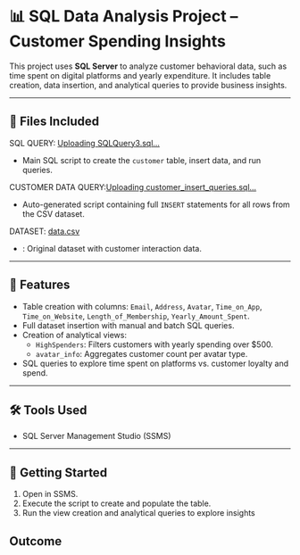 
# 📊 SQL Data Analysis Project – Customer Spending Insights

This project uses **SQL Server** to analyze customer behavioral data, such as time spent on digital platforms and yearly expenditure. It includes table creation, data insertion, and analytical queries to provide business insights.

---

## 📁 Files Included

SQL QUERY: [Uploading SQLQuery3.sql…]()

- Main SQL script to create the `customer` table, insert data, and run queries.

CUSTOMER DATA QUERY:[Uploading customer_insert_queries.sql…]()

- Auto-generated script containing full `INSERT` statements for all rows from the CSV dataset.

DATASET: [data.csv](https://github.com/user-attachments/files/19888911/data.csv)

- : Original dataset with customer interaction data.
  

---

## 🧠 Features

- Table creation with columns: `Email`, `Address`, `Avatar`, `Time_on_App`, `Time_on_Website`, `Length_of_Membership`, `Yearly_Amount_Spent`.
- Full dataset insertion with manual and batch SQL queries.
- Creation of analytical views:
  - `HighSpenders`: Filters customers with yearly spending over $500.
  - `avatar_info`: Aggregates customer count per avatar type.
- SQL queries to explore time spent on platforms vs. customer loyalty and spend.

---

## 🛠️ Tools Used

- SQL Server Management Studio (SSMS)

---

## 🚀 Getting Started

1. Open  in SSMS.
2. Execute the script to create and populate the table.
3. Run the view creation and analytical queries to explore insights

## Outcome





